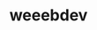 ---
title: weeebdev
github: https://github.com/weeebdev
mode: dark
transition: 1s
score: 85.9
archetype:
- Anime
- Code
- Stats and Metrics
---